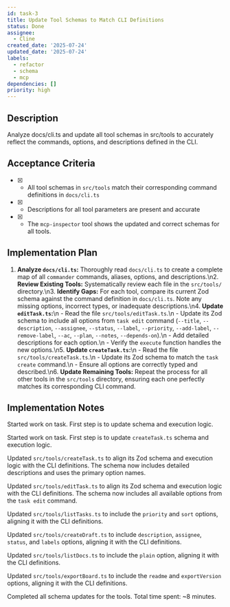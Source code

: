 ```yaml
---
id: task-3
title: Update Tool Schemas to Match CLI Definitions
status: Done
assignee:
  - Cline
created_date: '2025-07-24'
updated_date: '2025-07-24'
labels:
  - refactor
  - schema
  - mcp
dependencies: []
priority: high
---
```


## Description

Analyze docs/cli.ts and update all tool schemas in src/tools to accurately reflect the commands, options, and descriptions defined in the CLI.

## Acceptance Criteria

- [x] - All tool schemas in `src/tools` match their corresponding command definitions in `docs/cli.ts`
- [x] - Descriptions for all tool parameters are present and accurate
- [x] - The `mcp-inspector` tool shows the updated and correct schemas for all tools.

## Implementation Plan

1. **Analyze `docs/cli.ts`:** Thoroughly read `docs/cli.ts` to create a complete map of all `commander` commands, aliases, options, and descriptions.\n2. **Review Existing Tools:** Systematically review each file in the `src/tools/` directory.\n3. **Identify Gaps:** For each tool, compare its current Zod schema against the command definition in `docs/cli.ts`. Note any missing options, incorrect types, or inadequate descriptions.\n4. **Update `editTask.ts`:**\n - Read the file `src/tools/editTask.ts`.\n - Update its Zod schema to include all options from `task edit` command (`--title`, `--description`, `--assignee`, `--status`, `--label`, `--priority`, `--add-label`, `--remove-label`, `--ac`, `--plan`, `--notes`, `--depends-on`).\n - Add detailed descriptions for each option.\n - Verify the `execute` function handles the new options.\n5. **Update `createTask.ts`:**\n - Read the file `src/tools/createTask.ts`.\n - Update its Zod schema to match the `task create` command.\n - Ensure all options are correctly typed and described.\n6. **Update Remaining Tools:** Repeat the process for all other tools in the `src/tools` directory, ensuring each one perfectly matches its corresponding CLI command.

## Implementation Notes

Started work on task. First step is to update schema and execution logic.

Started work on task. First step is to update `createTask.ts` schema and execution logic.

Updated `src/tools/createTask.ts` to align its Zod schema and execution logic with the CLI definitions. The schema now includes detailed descriptions and uses the primary option names.

Updated `src/tools/editTask.ts` to align its Zod schema and execution logic with the CLI definitions. The schema now includes all available options from the `task edit` command.

Updated `src/tools/listTasks.ts` to include the `priority` and `sort` options, aligning it with the CLI definitions.

Updated `src/tools/createDraft.ts` to include `description`, `assignee`, `status`, and `labels` options, aligning it with the CLI definitions.

Updated `src/tools/listDocs.ts` to include the `plain` option, aligning it with the CLI definitions.

Updated `src/tools/exportBoard.ts` to include the `readme` and `exportVersion` options, aligning it with the CLI definitions.

Completed all schema updates for the tools. Total time spent: ~8 minutes.
